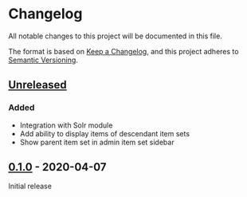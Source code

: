 # Changelog

All notable changes to this project will be documented in this file.

The format is based on [Keep a Changelog](https://keepachangelog.com/en/1.0.0/),
and this project adheres to [Semantic Versioning](https://semver.org/spec/v2.0.0.html).

## [Unreleased]

### Added

- Integration with Solr module
- Add ability to display items of descendant item sets
- Show parent item set in admin item set sidebar

## [0.1.0] - 2020-04-07

Initial release

[Unreleased]: https://github.com/biblibre/omeka-s-module-ItemSetsTree/compare/v0.1.0...HEAD
[0.1.0]: https://github.com/biblibre/omeka-s-module-ItemSetsTree/releases/tag/v0.1.0

